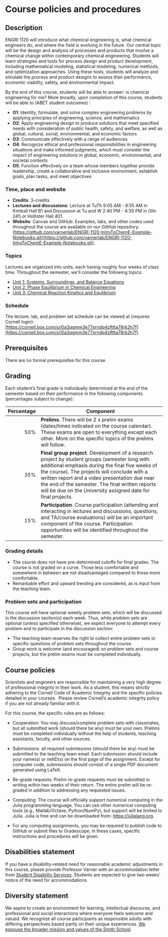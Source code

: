 # Course policies and procedures

## Description
ENGRI 1120 will introduce what chemical engineering is, what chemical engineers do, and where the field is evolving in the future. Our central topic will be the design and analysis of processes and products that involve a chemical change within contemporary chemical engineering. Students will learn strategies and tools for process design and product development, including mathematical modeling, statistical modeling, numerical methods, and optimization approaches. Using these tools, students will analyze and simulate the process and product designs to assess their performance, economic viability, safety, and environmental impact.

By the end of this course, students will be able to answer: is chemical engineering for me? More broadly, upon completion of this course, students will be able to (ABET student outcomes) :

* __O1__: Identity, formulate, and solve complex engineering problems by applying principles of engineering, science, and mathematics
* __O2__: Apply engineering design to produce solutions that meet specified needs with consideration of public health, safety, and welfare, as well as global, cultural, social, environmental, and economic factors
* __O3__: Communicate effectively with a range of audiences
* __O4__: Recognize ethical and professional responsibilities in engineering situations and make informed
judgments, which must consider the impact of engineering solutions in global, economic, environmental, and societal contexts
* __O5__: Function effectively on a team whose members together provide leadership, create a collaborative and inclusive environment, establish goals, plan tasks, and meet objectives

### Time, place and website
* __Credits__: 3-credits
* __Lectures and discussions__: Lecture at TuTh 9:05 AM - 9:55 AM in Kimball Hall B1 and Discussion at Tu and W 2:40 PM - 4:35 PM in Olin 245 or Hollister Hall 401.
* __Website__: Canvas and GitHub. Examples, labs, and other codes used throughout the course are available on our GitHub repository: [https://github.com/varnerlab/ENGRI-1120-IntroToChemE-Example-Notebooks.git](https://github.com/varnerlab/ENGRI-1120-IntroToChemE-Example-Notebooks.git).

### Topics
Lectures are organized into units, each having roughly four weeks of class time. Throughout the semester, we'll consider the following topics:

* [Unit 1: Systems, Surroundings, and Balance Equations](./chapter-1-dir/unit-1-introduction.md)
* [Unit 2: Phase Equilibrium in Chemical Engineering](./chapter-2-dir/chapter-2-intro.md)
* [Unit 3: Chemical Reaction Kinetics and Equlibrium](./chapter-3-dir/chapter-3-intro.md)

### Schedule
The lecture, lab, and problem set schedule can be viewed at (requires Cornell login): [https://cornell.box.com/s/j0a3qgmm3e77xrndp4zfttta78rk2h7f](https://cornell.box.com/s/j0a3qgmm3e77xrndp4zfttta78rk2h7f)

## Prerequisites
There are no formal prerequisites for this course. 

## Grading 
Each student’s final grade is individually determined at the end of the semester based on their performance in the following components (percentages subject to change):

| Percentage | Component |
| ----------: | --------- |
| 50%   | __Prelims__. There will be  2 x prelim exams (dates/times indicated on the course calendar). These exams are open to everything except each other. More on the specific topics of the prelims will follow. |
| 35%   | __Final group project__. Development of a research project by student groups (semester long with additional emphasis during the final five weeks of the course). The projects will conclude with a written report and a video presentation due near the end of the semester. The final written reports will be due on the University assigned date for final projects. |
| 15%   | __Participation__. Course participation (attending and interacting in lectures and discussions, questions, and TA/course evaluations) will be an important component of the course. Participation opportunities will be identified throughout the semester. |

### Grading details
* The course does not have pre-determined cutoffs for final grades. The course is not graded on a curve. Those less comfortable and somewhere in between are not disadvantaged compared to those more comfortable.
* Remarkable effort and upward trending are considered, as is input from the teaching team.

### Problem sets and participation
This course will have optional weekly problem sets, which will be discussed in the discussion section(s) each week. Thus, while problem sets are optional (unless specified otherwise), we expect everyone to attempt every problem and to participate in the discussion section:

* The teaching team reserves the right to collect entire problem sets or specific questions of problem sets throughout the course. 
* Group work is welcome (and encouraged) on problem sets and course projects, but the prelim exams must be completed individually. 

## Course policies 
Scientists and engineers are responsible for maintaining a very high degree of professional integrity in their work. As a student, this means strictly adhering to the Cornell Code of Academic Integrity and the specific policies detailed in your courses.  Please review Cornell’s academic integrity policy if you are not already familiar with it. 

For this course, the specific rules are as follows:

* Cooperation: You may discuss/complete problem sets with classmates, but all submitted work (should there be any) must be your own. Prelims must be completed individually without the help of students, teaching assistants, faculty, and other sources. 

* Submissions: all required submissions (should there be any) must be submitted to the teaching team email. Each submission should include your name(s) or netID(s) on the first page of the assignment. Except for computer code, submissions should consist of a single PDF document generated using LaTeX. 

* Re-grade requests: Prelim re-grade requests must be submitted in writing within two weeks of their return. The entire prelim will be re-graded in addition to addressing any requested issues. 

* Computing: The course will officially support numerical computing in the Julia programming language. You can use other numerical computing tools (e.g., Matlab/Octave, Python/NumPy), but support will be limited to Julia. Julia is free and can be downloaded from: https://julialang.org.

* For any computing assignments, you may be required to publish code to GitHub or submit files to Gradescope; in these cases, specific instructions and procedures will be given.  

## Disabilities statement
If you have a disability-related need for reasonable academic adjustments in this course, please provide Professor Varner with an accommodation letter from [Student Disability Services](https://sds.cornell.edu). Students are expected to give two weeks’ notice of the need for accommodations.  

## Diversity statement
We aspire to create an environment for learning, intellectual discourse, and professional and social interactions where everyone feels welcome and valued. We recognize all course participants as responsible adults with differing perspectives based partly on their unique experiences. [We espouse the broader mission and values of the Smith School](https://www.cheme.cornell.edu/cbe/about/mission).
